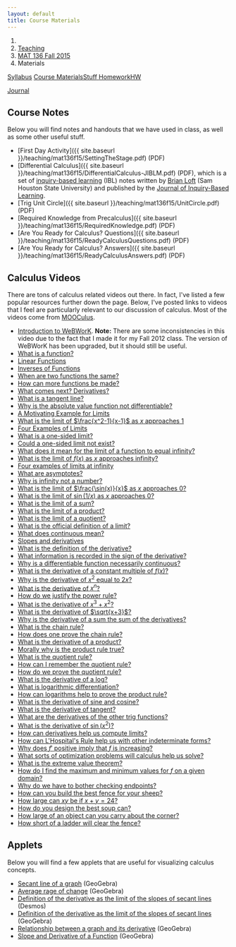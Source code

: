```yaml
---
layout: default
title: Course Materials
---
```


<ol class="breadcrumb">
  <li><a href="/"><i class="fa fa-home"></i></a></li>
  <li><a href="/teaching/">Teaching</a></li>
  <li><a href="/teaching/mat136f15">MAT 136 Fall 2015</a></li>
  <li class="active">Materials</li>
</ol>

<div class="row">
<div class="col-xs-12">
<div class="btn-group btn-group-justified">
<a class="btn btn-default btn-success" href="{{site.baseurl}}/teaching/mat136f15/syllabus/">Syllabus</a>

<a class="btn btn-default btn-primary" href="{{site.baseurl}}/teaching/mat136f15/materials/">
<span class="hidden-xs">Course Materials</span><span class="visible-xs">Stuff</span>
</a>

<a class="btn btn-default btn-warning" href="{{site.baseurl}}/teaching/mat136f15/homework/">
<span class="hidden-xs">Homework</span><span class="visible-xs">HW</span>
</a>

<a class="btn btn-default btn-info" href="{{site.baseurl}}/teaching/mat136f15/journal/">Journal</a>
</div>
</div>
</div>

## Course Notes ##
Below you will find notes and handouts that we have used in class, as well as some other useful stuff.

- [First Day Activity]({{ site.baseurl }}/teaching/mat136f15/SettingTheStage.pdf) (PDF)
- [Differential Calculus]({{ site.baseurl }}/teaching/mat136f15/DifferentialCalculus-JIBLM.pdf) (PDF), which is a set of [inquiry-based learning](http://maamathedmatters.blogspot.com/2013/05/what-heck-is-ibl.html) (IBL) notes written by [Brian Loft](http://www.shsu.edu/academics/mathematics-and-statistics/faculty/loft.html) (Sam Houston State University) and published by the [Journal of Inquiry-Based Learning](http://www.jiblm.org).
- [Trig Unit Circle]({{ site.baseurl }}/teaching/mat136f15/UnitCircle.pdf) (PDF)
- [Required Knowledge from Precalculus]({{ site.baseurl }}/teaching/mat136f15/RequiredKnowledge.pdf) (PDF)
- [Are You Ready for Calculus? Questions]({{ site.baseurl }}/teaching/mat136f15/ReadyCalculusQuestions.pdf) (PDF)
- [Are You Ready for Calculus? Answers]({{ site.baseurl }}/teaching/mat136f15/ReadyCalculusAnswers.pdf) (PDF)

<!--
- [Function Analysis](http://teaching.danaernst.com/files/fall2014/mat136/FunctionAnalysis.pdf)
- [Applied Optimization](http://teaching.danaernst.com/files/fall2014/mat136/AppliedOptimization.pdf)
- [Related Rates](http://teaching.danaernst.com/files/fall2014/mat136/RelatedRates.pdf)
- [Integration by Substitution](http://teaching.danaernst.com/files/fall2014/mat136/Substitution.pdf)
- [Integration by By Parts](http://teaching.danaernst.com/files/fall2014/mat136/IntegrationByParts.pdf)
- [Falling Objects](http://teaching.danaernst.com/files/fall2014/mat136/FallingObjects.pdf) -->

## Calculus Videos ##
There are tons of calculus related videos out there.  In fact, I've listed a few popular resources further down the page.  Below, I've posted links to videos that I feel are particularly relevant to our discussion of calculus.  Most of the videos come from [MOOCulus](https://mooculus.osu.edu/).

- [Introduction to WeBWorK](http://www.youtube.com/watch?v=nqv2dk70IFw). **Note:** There are some inconsistencies in this video due to the fact that I made it for my Fall 2012 class.  The version of WeBWorK has been upgraded, but it should still be useful.
- [What is a function?](http://www.youtube.com/watch?v=2MrH499MvHw)
- [Linear Functions](http://www.youtube.com/watch?v=hYrPYeI32Gw&feature=youtu.be)
- [Inverses of Functions](http://www.youtube.com/watch?v=daKVqDF8hng)
- [When are two functions the same?](https://www.youtube.com/watch?v=GVlMFJ5TTmg)
- [How can more functions be made?](https://www.youtube.com/watch?v=nEqCaj3hBKU)
- [What comes next? Derivatives?](https://www.youtube.com/watch?v=4skfx0S2y6Y)
- [What is a tangent line?](https://www.youtube.com/watch?v=-P54Jsy8fms)
- [Why is the absolute value function not differentiable?](https://www.youtube.com/watch?v=VpEZKqhwbF8)
- [A Motivating Example for Limits](http://www.youtube.com/watch?v=0WVpVxdX9YQ&feature=youtu.be)
- [What is the limit of $\frac{x^2-1}{x-1}$ as $x$ approaches 1](https://www.youtube.com/watch?v=YTKoob7m3DM)
- [Four Examples of Limits](http://www.youtube.com/watch?v=MTl8wh_iyWg&feature=youtu.be)
- [What is a one-sided limit?](https://www.youtube.com/watch?v=KI5tjq2yrcI)
- [Could a one-sided limit not exist?](http://www.youtube.com/watch?v=QT2Mqbn62sw&feature=share&list=PLsvV2phQMzuXQRKrz-U9Wj9abu3PrQAXR)
- [What does it mean for the limit of a function to equal infinity?](https://www.youtube.com/watch?v=XtWc-grgKeQ)
- [What is the limit of $f(x)$ as $x$ approaches infinity?](https://www.youtube.com/watch?v=O-7yCtlJzco)
- [Four examples of limits at infinity](http://www.youtube.com/watch?v=9EUYKTT5ZH4&feature=share&list=PLsvV2phQMzuXQRKrz-U9Wj9abu3PrQAXR)
- [What are asymptotes?](http://www.youtube.com/watch?v=doQJmwxdMZQ&feature=youtu.be)
- [Why is infinity not a number?](https://www.youtube.com/watch?v=P4uPiXBP_rc)
- [What is the limit of $\frac{\sin(x)}{x}$ as $x$ approaches 0?](https://www.youtube.com/watch?v=otW6HcxrRlY)
- [What is the limit of $\sin(1/x)$ as $x$ approaches 0?](https://www.youtube.com/watch?v=oSwyUcJhrsE)
- [What is the limit of a sum?](https://www.youtube.com/watch?v=uHEFFyVmDSc)
- [What is the limit of a product?](https://www.youtube.com/watch?v=FvKdHYRJhuY)
- [What is the limit of a quotient?](https://www.youtube.com/watch?v=QOfMqMDFeuA)
- [What is the official definition of a limit?](https://www.youtube.com/watch?v=brGYgjNjajs)
- [What does continuous mean?](https://www.youtube.com/watch?v=ReDZpc5jhCw)
- [Slopes and derivatives](http://www.youtube.com/watch?v=l61CwwsL5vw)
- [What is the definition of the derivative?](https://www.youtube.com/watch?v=-cGbSEdqMt8)
- [What information is recorded in the sign of the derivative?](https://www.youtube.com/watch?v=Kr3mZgcBwOs)
- [Why is a differentiable function necessarily continuous?](https://www.youtube.com/watch?v=A4Z2o6JZ6vQ)
- [What is the derivative of a constant multiple of $f(x)$?](https://www.youtube.com/watch?v=1v2FEbVyu9A)
- [Why is the derivative of $x^2$ equal to $2x$?](https://www.youtube.com/watch?v=-a9gGq5Ya0U)
- [What is the derivative of $x^n$?](https://www.youtube.com/watch?v=XIXctIdQxwg)
- [How do we justify the power rule?](https://www.youtube.com/watch?v=3tNfUnTsEoc)
- [What is the derivative of $x^3+x^2$?](https://www.youtube.com/watch?v=O1njJq7eJps)
- [What is the derivative of $\sqrt{x+3}$?](http://www.youtube.com/watch?v=Xaug5MNA-TU)
- [Why is the derivative of a sum the sum of the derivatives?](https://www.youtube.com/watch?v=7enfyOJ-y9g)
- [What is the chain rule?](https://www.youtube.com/watch?v=XI42FQxS8po)
- [How does one prove the chain rule?](https://www.youtube.com/watch?v=r3d81ZtG8_8)
- [What is the derivative of a product?](https://www.youtube.com/watch?v=SQh32rBqoEM)
- [Morally why is the product rule true?](https://www.youtube.com/watch?v=8Ow_O1JZTLs)
- [What is the quotient rule?](https://www.youtube.com/watch?v=oFdEq7PeSSI)
- [How can I remember the quotient rule?](https://www.youtube.com/watch?v=60d3vBN7_4g)
- [How do we prove the quotient rule?](https://www.youtube.com/watch?v=MEtnfhMlNi4)
- [What is the derivative of a log?](https://www.youtube.com/watch?v=OI54BghwqnM)
- [What is logarithmic differentiation?](https://www.youtube.com/watch?v=QumjEW2QexQ)
- [How can logarithms help to prove the product rule?](https://www.youtube.com/watch?v=_O8jWuYs2uE)
- [What is the derivative of sine and cosine?](https://www.youtube.com/watch?v=jQumrWkL4ig)
- [What is the derivative of tangent?](https://www.youtube.com/watch?v=S0K_PH9k0fw)
- [What are the derivatives of the other trig functions?](https://www.youtube.com/watch?v=UajbNOS0GA8)
- [What is the derivative of $\sin(x^2)$?](https://www.youtube.com/watch?v=8P_mOivrx0w)
- [How can derivatives help us compute limits?](https://www.youtube.com/watch?v=1RQltqUDG3M)
- [How can L'Hospital's Rule help us with other indeterminate forms?](https://www.youtube.com/watch?v=I0CLMzL4Zao)
- [Why does $f'$ positive imply that $f$ is increasing?](https://www.youtube.com/watch?v=3x99ymCGE9g)
- [What sorts of optimization problems will calculus help us solve?](https://www.youtube.com/watch?v=5cM3E1Q-dhg)
- [What is the extreme value theorem?](https://www.youtube.com/watch?v=4-r_ifoXjX8)
- [How do I find the maximum and minimum values for $f$ on a given domain?](https://www.youtube.com/watch?v=PB1pdsvEWnI)
- [Why do we have to bother checking endpoints?](https://www.youtube.com/watch?v=1MkxyjP1efs)
- [How can you build the best fence for your sheep?](https://www.youtube.com/watch?v=mN1kssn1_DY)
- [How large can $xy$ be if $x+y=24$?](https://www.youtube.com/watch?v=-CQgXZ5qVuM)
- [How do you design the best soup can?](https://www.youtube.com/watch?v=5HnVLjUQRNI)
- [How large of an object can you carry about the corner?](https://www.youtube.com/watch?v=6yuN7jOQufM)
- [How short of a ladder will clear the fence?](https://www.youtube.com/watch?v=2_L9MoFCKiA)

## Applets ##
Below you will find a few applets that are useful for visualizing calculus concepts.

- [Secant line of a graph](http://geogebratube.org/student/m16248) (GeoGebra)
- [Average rage of change](http://geogebratube.org/student/m16248) (GeoGebra)
- [Definition of the derivative as the limit of the slopes of secant lines](https://www.desmos.com/calculator/8ubngtz3ei) (Desmos)
- [Definition of the derivative as the limit of the slopes of secant lines](http://geogebratube.org/student/m15671) (GeoGebra)
- [Relationship between a graph and its derivative](http://www.geogebra.org/en/examples/function_slope/function_slope2.html) (GeoGebra)
- [Slope and Derivative of a Function](http://www.geogebra.org/en/examples/function_slope/function_slope2.html) (GeoGebra)

<!-- ## Reviews for Exams ##
To study for your exams, I recommend looking over and redoing as many homework problems as possible.  This includes Daily and Weekly Homework.  The correct answers for WeBWorK problems are always made available after an assignment's due date.  In addition, you should read over examples done in class and make sure you understand them.  The review sheets posted below provide additional information about what sections and what topics you should be familiar with prior to each exam.

- [Review for Exam 1](http://teaching.danaernst.com/files/fall2014/mat136/136Review1.pdf)
- [Review for Exam 2](http://teaching.danaernst.com/files/fall2014/mat136/136Review2.pdf)
- [Review for Exam 3](http://teaching.danaernst.com/files/fall2014/mat136/136Review3.pdf)
- [Review for Exam 4](http://teaching.danaernst.com/files/fall2014/mat136/136Review4.pdf) -->
